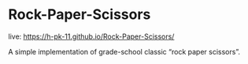 # Rock-Paper-Scissors
live: https://h-pk-11.github.io/Rock-Paper-Scissors/

A simple implementation of grade-school classic “rock paper scissors”.

